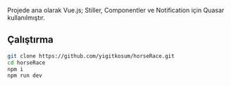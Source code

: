 
Projede ana olarak Vue.js; Stiller, Componentler ve Notification için Quasar kullanılmıştır.

## Çalıştırma

```bash
git clone https://github.com/yigitkosum/horseRace.git
cd horseRace
npm i                     
npm run dev               

